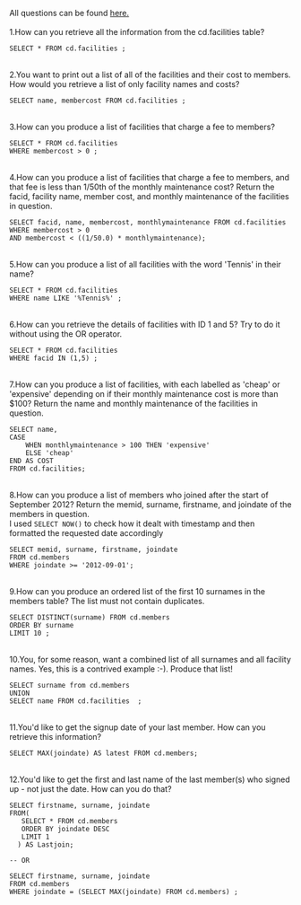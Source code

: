All questions can be found [here.](https://pgexercises.com/questions/basic/) <br>
\
1.How can you retrieve all the information from the cd.facilities table?

```
SELECT * FROM cd.facilities ;
```
\
2.You want to print out a list of all of the facilities and their cost to members. How would you retrieve a list of only facility names and costs?

```
SELECT name, membercost FROM cd.facilities ;
```
\
3.How can you produce a list of facilities that charge a fee to members?
```
SELECT * FROM cd.facilities
WHERE membercost > 0 ;
```
\
4.How can you produce a list of facilities that charge a fee to members, and that fee is less than 1/50th of the monthly maintenance cost? Return the facid, facility name, member cost, and monthly maintenance of the facilities in question.
```
SELECT facid, name, membercost, monthlymaintenance FROM cd.facilities
WHERE membercost > 0
AND membercost < ((1/50.0) * monthlymaintenance);
```
\
5.How can you produce a list of all facilities with the word 'Tennis' in their name?
```
SELECT * FROM cd.facilities
WHERE name LIKE '%Tennis%' ;
```
\
6.How can you retrieve the details of facilities with ID 1 and 5? Try to do it without using the OR operator.
```
SELECT * FROM cd.facilities
WHERE facid IN (1,5) ;
```
\
7.How can you produce a list of facilities, with each labelled as 'cheap' or 'expensive' depending on if their monthly maintenance cost is more than $100? Return the name and monthly maintenance of the facilities in question.
```
SELECT name,
CASE
	WHEN monthlymaintenance > 100 THEN 'expensive'
	ELSE 'cheap'
END AS COST
FROM cd.facilities;
```
\
8.How can you produce a list of members who joined after the start of September 2012? Return the memid, surname, firstname, and joindate of the members in question.
\
I used `SELECT NOW()` to check how it dealt with timestamp and then formatted the requested date accordingly
```
SELECT memid, surname, firstname, joindate
FROM cd.members
WHERE joindate >= '2012-09-01';
```

\
9.How can you produce an ordered list of the first 10 surnames in the members table? The list must not contain duplicates.
```
SELECT DISTINCT(surname) FROM cd.members
ORDER BY surname
LIMIT 10 ;
```

\
10.You, for some reason, want a combined list of all surnames and all facility names. Yes, this is a contrived example :-). Produce that list!
```
SELECT surname from cd.members
UNION 
SELECT name FROM cd.facilities  ;
```

\
11.You'd like to get the signup date of your last member. How can you retrieve this information?
```
SELECT MAX(joindate) AS latest FROM cd.members;
```

\
12.You'd like to get the first and last name of the last member(s) who signed up - not just the date. How can you do that?
```
SELECT firstname, surname, joindate 
FROM(
   SELECT * FROM cd.members
   ORDER BY joindate DESC
   LIMIT 1
  ) AS Lastjoin;
  
-- OR

SELECT firstname, surname, joindate 
FROM cd.members
WHERE joindate = (SELECT MAX(joindate) FROM cd.members) ;

```
